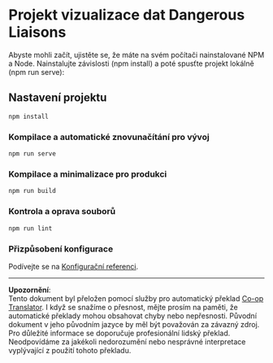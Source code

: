 <!--
CO_OP_TRANSLATOR_METADATA:
{
  "original_hash": "5c51a54dd89075a7a362890117b7ed9e",
  "translation_date": "2025-08-26T16:48:33+00:00",
  "source_file": "3-Data-Visualization/13-meaningful-visualizations/solution/README.md",
  "language_code": "cs"
}
-->
# Projekt vizualizace dat Dangerous Liaisons

Abyste mohli začít, ujistěte se, že máte na svém počítači nainstalované NPM a Node. Nainstalujte závislosti (npm install) a poté spusťte projekt lokálně (npm run serve):

## Nastavení projektu
```
npm install
```

### Kompilace a automatické znovunačítání pro vývoj
```
npm run serve
```

### Kompilace a minimalizace pro produkci
```
npm run build
```

### Kontrola a oprava souborů
```
npm run lint
```

### Přizpůsobení konfigurace
Podívejte se na [Konfigurační referenci](https://cli.vuejs.org/config/).

---

**Upozornění**:  
Tento dokument byl přeložen pomocí služby pro automatický překlad [Co-op Translator](https://github.com/Azure/co-op-translator). I když se snažíme o přesnost, mějte prosím na paměti, že automatické překlady mohou obsahovat chyby nebo nepřesnosti. Původní dokument v jeho původním jazyce by měl být považován za závazný zdroj. Pro důležité informace se doporučuje profesionální lidský překlad. Neodpovídáme za jakékoli nedorozumění nebo nesprávné interpretace vyplývající z použití tohoto překladu.